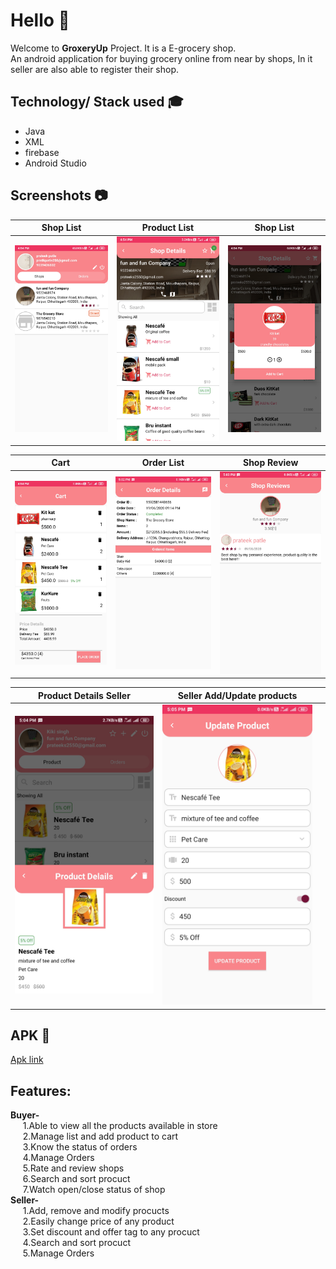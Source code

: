# Hello :wave:
Welcome to **GroxeryUp** Project. It is a E-grocery shop.<br/>
An android application for buying grocery online from near by shops, In it seller are also able to register their shop.<br />
## Technology/ Stack used :mortar_board:
- Java 
- XML
- firebase
- Android Studio

## Screenshots :camera:

|                        Shop List                     |                        Product List                   |                       Shop List                       |
| :--------------------------------------------------: | :---------------------------------------------------: | :---------------------------------------------------: |
|        <img src="Screenshots/3.slist.jpg">           |           <img src="Screenshots/4.plist.jpg">         |          <img src="Screenshots/5.addcart.jpg">        |

|                         Cart                         |                        Order List                     |                      Shop Review                      |
| :--------------------------------------------------: | :---------------------------------------------------: | :---------------------------------------------------: |
|         <img src="Screenshots/6.cart.jpg">           |        <img src="Screenshots/8.odetails.jpg">         |         <img src="Screenshots/10.reviews.jpg">        |

|                   Product Details Seller             |                Seller Add/Update products             |                                                       |
| :--------------------------------------------------: | :---------------------------------------------------: | :---------------------------------------------------: |
|        <img src="Screenshots/13.pdetails.jpg">       |         <img src="Screenshots/14.add.jpg">            |                                                       |

## APK :iphone:
[Apk link](https://drive.google.com/file/d/1Z2uGWXdqhYIySatzZamZ1dXoEPbhzhcM/view?usp=sharing)

## Features:
**Buyer-** <br/>
&nbsp;&nbsp;&nbsp;&nbsp;&nbsp;1.Able to view all the products available in store<br />
&nbsp;&nbsp;&nbsp;&nbsp;&nbsp;2.Manage list and add product to cart<br />
&nbsp;&nbsp;&nbsp;&nbsp;&nbsp;3.Know the status of orders<br />
&nbsp;&nbsp;&nbsp;&nbsp;&nbsp;4.Manage Orders<br />
&nbsp;&nbsp;&nbsp;&nbsp;&nbsp;5.Rate and review shops<br />
&nbsp;&nbsp;&nbsp;&nbsp;&nbsp;6.Search and sort procuct<br />
&nbsp;&nbsp;&nbsp;&nbsp;&nbsp;7.Watch open/close status of shop<br />
**Seller-** <br/>
&nbsp;&nbsp;&nbsp;&nbsp;&nbsp;1.Add, remove and modify procucts<br />
&nbsp;&nbsp;&nbsp;&nbsp;&nbsp;2.Easily change price of any product<br />
&nbsp;&nbsp;&nbsp;&nbsp;&nbsp;3.Set discount and offer tag to any procuct<br />
&nbsp;&nbsp;&nbsp;&nbsp;&nbsp;4.Search and sort procuct<br />
&nbsp;&nbsp;&nbsp;&nbsp;&nbsp;5.Manage Orders<br />
